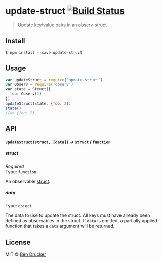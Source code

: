 # update-struct [![Build Status](https://travis-ci.org/bendrucker/update-struct.svg?branch=master)](https://travis-ci.org/bendrucker/update-struct)

> Update key/value pairs in an observ-struct


## Install

```
$ npm install --save update-struct
```


## Usage

```js
var updateStruct = require('update-struct')
var Observ = require('observ')
var state = Struct({
  foo: Observ(1)
})
updateStruct(state, {foo: 2})
state()
//=> {foo: 2}
```

## API

#### `updateStruct(struct, [data])` -> `struct` / `function`

##### struct

*Required*  
Type: `function`

An observable [struct](https://github.com/raynos/observ-struct).

##### data

Type: `object`  

The data to use to update the struct. All keys must have already been defined as observables in the struct. If `data` is omitted, a partially applied function that takes a `data` argument will be returned.


## License

MIT © [Ben Drucker](http://bendrucker.me)
